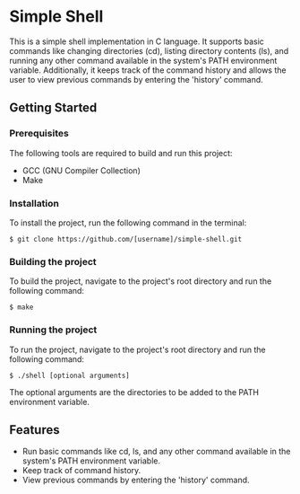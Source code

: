 # Simple Shell

This is a simple shell implementation in C language. It supports basic commands like changing directories (cd), listing directory contents (ls), and running any other command available in the system's PATH environment variable. Additionally, it keeps track of the command history and allows the user to view previous commands by entering the 'history' command.

## Getting Started

### Prerequisites
The following tools are required to build and run this project:
* GCC (GNU Compiler Collection) 
* Make

### Installation
To install the project, run the following command in the terminal:
```
$ git clone https://github.com/[username]/simple-shell.git
```

### Building the project
To build the project, navigate to the project's root directory and run the following command:
```
$ make
```

### Running the project
To run the project, navigate to the project's root directory and run the following command:
```
$ ./shell [optional arguments]
```
The optional arguments are the directories to be added to the PATH environment variable.

## Features
* Run basic commands like cd, ls, and any other command available in the system's PATH environment variable.
* Keep track of command history.
* View previous commands by entering the 'history' command.
